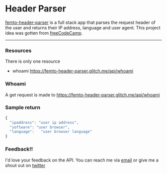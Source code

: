 # Header Parser

[femto-header-parser](https://femto-header-parser.glitch.me/) is a full stack app that parses the request header of the user and returns their IP address, language and user agent. This project idea was gotten from [freeCodeCamp](https://www.freecodecamp.org/learn/back-end-development-and-apis/back-end-development-and-apis-projects/request-header-parser-microservice).

---

### Resources

There is only one resource

- whoami <https://femto-header-parser.glitch.me/api/whoami>

### Whoami

A get request is made to <https://femto-header-parser.glitch.me/api/whoami>

### Sample return

```js
{
  "ipaddress": "user ip address",
  "software": "user browser",
  "language":	"user browser language"
}
```

### Feedback!!

I'd love your feedback on the API. You can reach me via [email](mailto:chinaemerema@gmail.com) or give me a shout out on [twitter](https://twitter.com/femto_ace?t=nk6ylNm1Zp2l0yiJkCKFeA&s=09)
